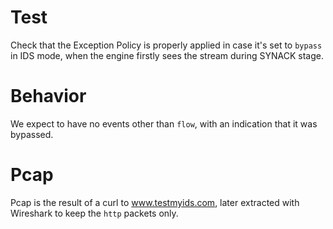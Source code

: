 # Test

Check that the Exception Policy is properly applied in case it's set to
``bypass`` in IDS mode, when the engine firstly sees the stream during
SYNACK stage.

# Behavior

We expect to have no events other than ``flow``, with an indication that it was
bypassed.

# Pcap

Pcap is the result of a curl to www.testmyids.com, later extracted with
Wireshark to keep the ``http`` packets only.
